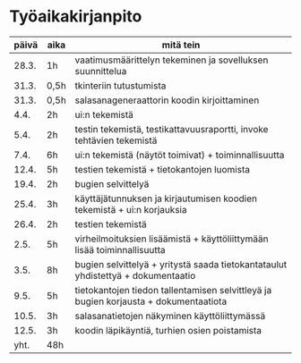 # Työaikakirjanpito

|  päivä  |  aika  |      mitä tein      |
|---------|--------|---------------------|
|28.3.    |1h      |vaatimusmäärittelyn tekeminen ja sovelluksen suunnittelua|
|31.3.    |0,5h    |tkinteriin tutustumista|
|31.3.    |0,5h    |salasanageneraattorin koodin kirjoittaminen|
|4.4.     |2h      |ui:n tekemistä
|5.4.     |2h      |testin tekemistä, testikattavuusraportti, invoke tehtävien tekemistä|
|7.4.     |6h      |ui:n tekemistä (näytöt toimivat) + toiminnallisuutta|
|12.4.    |5h      |testien tekemistä + tietokantojen luomista|
|19.4.    |2h      |bugien selvittelyä|
|25.4.    |3h      |käyttäjätunnuksen ja kirjautumisen koodien tekemistä + ui:n korjauksia|
|26.4.    |2h      |testien tekemistä|
|2.5.     |5h      |virheilmoituksien lisäämistä + käyttöliittymään lisää toiminnallisuutta|
|3.5.     |8h      |bugien selvittelyä + yritystä saada tietokantataulut yhdistettyä + dokumentaatio|
|9.5.     |5h      |tietokantojen tiedon tallentamisen selvittleyä ja bugien korjausta + dokumentaatiota|
|10.5.    |3h      |salasanatietojen näkyminen käyttöliittymässä|
|12.5.    |3h      |koodin läpikäyntiä, turhien osien poistamista|
|yht.     |48h     | |
